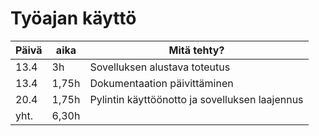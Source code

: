 # Työajan käyttö
Päivä | aika | Mitä tehty?
------|------|------------
13.4 | 3h | Sovelluksen alustava toteutus
13.4 | 1,75h | Dokumentaation päivittäminen
20.4 | 1,75h | Pylintin käyttöönotto ja sovelluksen laajennus
yht. | 6,30h |
